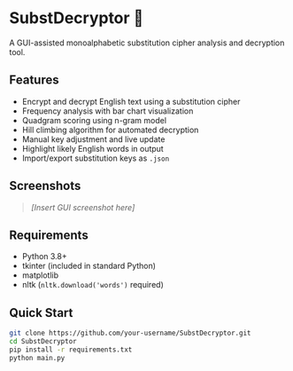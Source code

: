 # SubstDecryptor 🔐

A GUI-assisted monoalphabetic substitution cipher analysis and decryption tool.

## Features

- Encrypt and decrypt English text using a substitution cipher
- Frequency analysis with bar chart visualization
- Quadgram scoring using n-gram model
- Hill climbing algorithm for automated decryption
- Manual key adjustment and live update
- Highlight likely English words in output
- Import/export substitution keys as `.json`

## Screenshots

> _[Insert GUI screenshot here]_

## Requirements

- Python 3.8+
- tkinter (included in standard Python)
- matplotlib
- nltk (`nltk.download('words')` required)

## Quick Start

```bash
git clone https://github.com/your-username/SubstDecryptor.git
cd SubstDecryptor
pip install -r requirements.txt
python main.py
